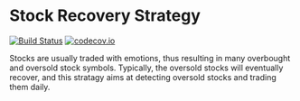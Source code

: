 # Stock Recovery Strategy

[![Build Status](https://travis-ci.org/zhengwang1990/stock.svg?branch=master)](https://travis-ci.org/zhengwang1990/stock)
[![codecov.io](https://codecov.io/gh/zhengwang1990/stock/branch/master/graphs/badge.svg)](https://codecov.io/github/zhengwang1990/BTCAutoTrader)

Stocks are usually traded with emotions, thus resulting in many overbought and oversold stock symbols. Typically, the oversold stocks will eventually recover, and this stratagy aims at detecting oversold stocks and trading them daily.

